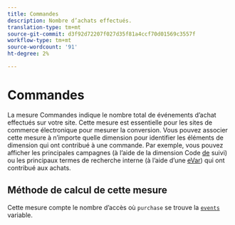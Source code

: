 ```yaml
---
title: Commandes
description: Nombre d’achats effectués.
translation-type: tm+mt
source-git-commit: d3f92d72207f027d35f81a4ccf70d01569c3557f
workflow-type: tm+mt
source-wordcount: '91'
ht-degree: 2%

---
```



# Commandes

La mesure Commandes indique le nombre total de événements d’achat effectués sur votre site. Cette mesure est essentielle pour les sites de commerce électronique pour mesurer la conversion. Vous pouvez associer cette mesure à n’importe quelle dimension pour identifier les éléments de dimension qui ont contribué à une commande. Par exemple, vous pouvez afficher les principales campagnes (à l’aide de la dimension Code [de](../dimensions/tracking-code.md) suivi) ou les principaux termes de recherche interne (à l’aide d’une [eVar](../dimensions/evar.md)) qui ont contribué aux achats.

## Méthode de calcul de cette mesure

Cette mesure compte le nombre d’accès où `purchase` se trouve la [`events`](/help/implement/vars/page-vars/events/events-overview.md) variable.
